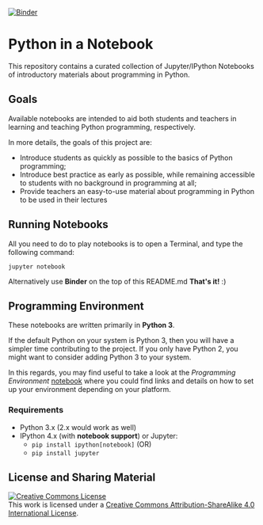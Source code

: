 [![Binder](https://mybinder.org/badge.svg)](https://mybinder.org/v2/gh/mgorsk1/python-in-a-notebook/master)

# Python in a Notebook #

This repository contains a curated collection of Jupyter/IPython Notebooks of 
introductory materials about programming in Python.

## Goals ##

Available notebooks are intended to aid both students and teachers in learning and teaching 
Python programming, respectively. 

In more details, the goals of this project are:

- Introduce students as quickly as possible to the basics of Python programming;
- Introduce best practice as early as possible, while remaining accessible to students with no background in programming at all;
- Provide teachers an easy-to-use material about programming in Python to be used in their lectures

## Running Notebooks ##

All you need to do to play notebooks is to open a Terminal, and type the following command:

    jupyter notebook
    
Alternatively use **Binder** on the top of this README.md
**That's it!** :)

## Programming Environment

These notebooks are written primarily in **Python 3**. 

If the default Python on your system is Python 3, then you will have a simpler time contributing to the project. 
If you only have Python 2, you might want to consider adding Python 3 to your system. 

In this regards, you may find useful to take a look at the *Programming Environment* [notebook]() where you 
could find links and details on how to set up your environment depending on your platform.

### Requirements ###

* Python 3.x (2.x would work as well)
* IPython 4.x (with **notebook support**) or Jupyter: 
    * `pip install ipython[notebook]` (OR)
    * `pip install jupyter`



## License and Sharing Material

<a rel="license" href="http://creativecommons.org/licenses/by-sa/4.0/"><img alt="Creative Commons License" style="border-width:0" src="https://i.creativecommons.org/l/by-sa/4.0/80x15.png" /></a><br />This work is licensed under a <a rel="license" href="http://creativecommons.org/licenses/by-sa/4.0/">Creative Commons Attribution-ShareAlike 4.0 International License</a>.
